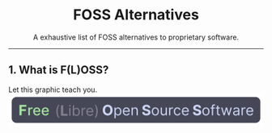 <h1 align="center">FOSS Alternatives</h1>
<p align="center">A exhaustive list of FOSS alternatives to proprietary software.</p>
<hr>

## 1. What is F(L)OSS?
Let this graphic teach you.<br>
![Free (Libre) Open Source Software](FLOSS.png)
